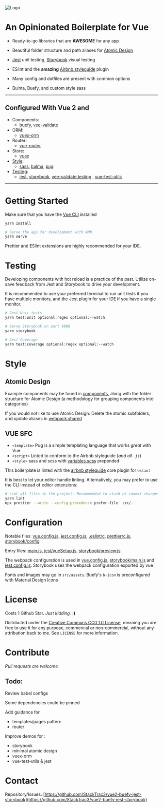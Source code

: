 <!-- prettier-ignore -->
<!-- ABOUT THE PROJECT -->
<img src="https://user-images.githubusercontent.com/5760856/106231656-2f4b2100-61c0-11eb-9bb6-1b4fe98c7273.png" alt="Logo">

# An Opinionated Boilerplate for Vue

- Ready-to-go libraries that are **AWESOME** for any app

- Beautiful folder structure and path aliases for [Atomic Design](#atomic-design)

- [Jest](https://jestjs.io/) unit testing, [Storybook](https://storybook.js.org/) visual testing

- ESlint and the **amazing** [Airbnb styleguide](https://github.com/airbnb/javascript) plugin

- Many config and dotfiles are present with common options

- Bulma, Buefy, and custom style sass

<!--
[![Product Name Screen Shot][product-screenshot]](https://example.com)
-->

---

## Configured With Vue 2 and

- Components:
  - [buefy](https://buefy.org/), [vee-validate](https://github.com/logaretm/vee-validate)
- ORM:
  - [vuex-orm](https://vuex-orm.org/)
- Router:
  - [vue-router](https://router.vuejs.org/)
- Store:
  - [vuex](https://vuex.vuejs.org/)
- [Style](#style):
  - [sass](https://sass-lang.com/), [bulma](https://bulma.io/), [pug](https://pugjs.org/)
- [Testing](#testing):
  - [jest](https://jestjs.io/), [storybook](https://storybook.js.org/), [vee-validate testing](https://logaretm.github.io/vee-validate/advanced/testing.html)
    , [vue-test-utils](https://vue-test-utils.vuejs.org/api/options.html)

---

# Getting Started

Make sure that you have the [Vue CLI](https://cli.vuejs.org/) installed

```sh
yarn install

# Serve the app for development with HMR
yarn serve
```

Prettier and ESlint extensions are highly recommended for your IDE.

# Testing

Developing components with hot reload is a practice of the past. Utilize on-save feedback from Jest and Storybook to drive your development.

It is recommended to use your preferred terminal to run unit tests if you have multiple monitors, and the Jest plugin for your IDE if you have a single monitor.

```sh
# Jest Unit tests
yarn test:unit optional:regex optional:--watch

# Serve Storybook on port 6006
yarn storybook
```

```sh
# Jest Coverage
yarn test:coverage optional:regex optional:--watch
```

# Style

## Atomic Design

Example components may be found in [components](src/components), along with the folder structure for Atomic Design (a methodology for grouping components into categories)

If you would _not_ like to use Atomic Design: Delete the atomic subfolders, and update aliases in [webpack.shared](webpack.shared.js)

## VUE SFC

- `<template>` Pug is a simple templating language that works _great_ with Vue
- `<script>` Linted to conform to the Airbnb styleguide (_and all `.js`_)
- `<style>` sass and scss with [variables.scss](src/sass/variables.scss) prepended

This boilerplate is linted with the [airbnb styleguide](https://github.com/airbnb/javascript) core plugin for `eslint`

It is best to let your editor handle linting. Alternatively, you may prefer to use the CLI instead of editor extensions:

```sh
# Lint all files in the project. Recommended to stash or commit changes first
yarn lint
npx prettier --write --config-precedence prefer-file  src/.
```

# Configuration

Notable files:
[vue.config.js](vue.config.js),
[jest.config.js](jest.config.js),
[.eslintrc](.eslintrc),
[prettierrc.js](prettierrc.js),
[storybook/config](storybook/config/main.js)

Entry files:
[main.js](src/js/main.js),
[jest/vueSetup.js](src/tests/vueSetup.js),
[storybook/preview.js](storybook/config/preview.js)

The webpack configuration is used in [vue.config.js](vue.config.js), [storybook/main.js](storybook/config/main.js) and [jest.config.js](jest.config.js). Storybook uses the webpack configuration exported by vue

Fonts and images may go in `src/assets`. Buefy's `b-icon` is preconfigured with Material Design Icons

<!-- LICENSE -->

# License

Costs 1 Github Star. _Just kidding._ **:)**

Distributed under the [Creative Commons CC0 1.0 License](https://creativecommons.org/publicdomain/zero/1.0/), meaning you are free to use it for any purpose, commercial or non-commercial, without any attribution back to me.
See `LICENSE` for more information.

# Contribute

_Pull requests are welcome_

## Todo:

Review babel configs

Some dependencies could be pinned

Add guidance for

- templates/pages pattern
- router

Improve demos for :

- storybook
- minimal atomic design
- vuex-orm
- vue-test-utils & jest

# Contact

Repository/Issues: [https://github.com/StackTrac3/vue2-buefy-jest-storybook](https://github.com/StackTrac3/vue2-buefy-jest-storybook)
